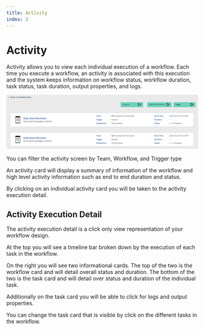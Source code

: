 ```yaml
---
title: Activity
index: 2
---
```


# Activity

Activity allows you to view each individual execution of a workflow. Each time you execute a workflow, an activity is associated with this execution and the system keeps information on workflow status, workflow duration, task status, task duration, output properties, and logs.

![Activity Overview](./assets/img/activity-overview.png)

You can filter the activity screen by Team, Workflow, and Trigger type

An activity card will display a summary of information of the workflow and high level activity information such as end to end duration and status.

By clicking on an individual activity card you will be taken to the activity execution detail.

## Activity Execution Detail

The activity execution detail is a click only view representation of your workflow design.

At the top you will see a timeline bar broken down by the execution of each task in the workflow.

On the right you will see two informational cards. The top of the two is the workflow card and will detail overall status and duration. The bottom of the two is the task card and will detail over status and duration of the individual task.

Additionally on the task card you will be able to click for logs and output properties.

You can change the task card that is visible by click on the different tasks in the workflow.

